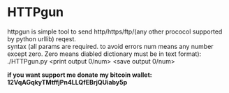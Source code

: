 # HTTPgun
httpgun is simple tool to send http/https/ftp/(any other prococol supported by python urllib) reqest.<br>
syntax (all params are required. to avoid errors num means any number except zero. Zero means diabled dictionary must be in text format):<br>
./HTTPgun.py <first part of url> <end of url> <dictionary file> <output file> <print output 0/num> <save output 0/num> <skip last part of url>



**if you want support me donate my bitcoin wallet:
12VqAGqkyTMtffjPn4LLQfEBrjQUiaby5p**
